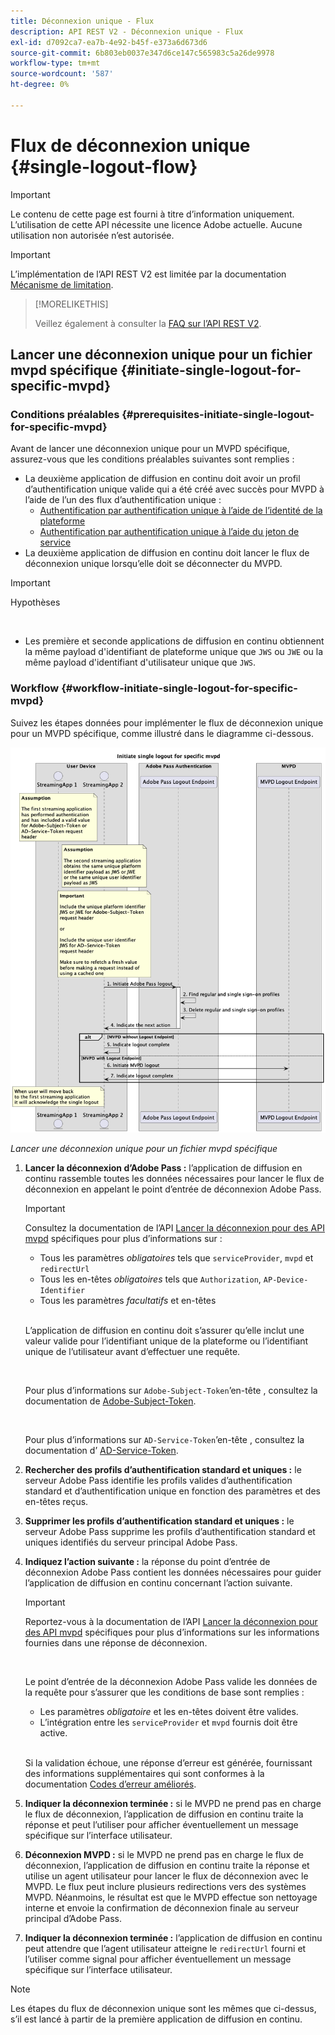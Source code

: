 ```yaml
---
title: Déconnexion unique - Flux
description: API REST V2 - Déconnexion unique - Flux
exl-id: d7092ca7-ea7b-4e92-b45f-e373a6d673d6
source-git-commit: 6b803eb0037e347d6ce147c565983c5a26de9978
workflow-type: tm+mt
source-wordcount: '587'
ht-degree: 0%

---
```


# Flux de déconnexion unique {#single-logout-flow}

>[!IMPORTANT]
>
> Le contenu de cette page est fourni à titre d’information uniquement. L’utilisation de cette API nécessite une licence Adobe actuelle. Aucune utilisation non autorisée n’est autorisée.

>[!IMPORTANT]
>
> L’implémentation de l’API REST V2 est limitée par la documentation [Mécanisme de limitation](/help/authentication/integration-guide-programmers/throttling-mechanism.md).

>[!MORELIKETHIS]
>
> Veillez également à consulter la [FAQ sur l’API REST V2](/help/authentication/integration-guide-programmers/rest-apis/rest-api-v2/rest-api-v2-faqs.md#authentication-phase-faqs-general).

## Lancer une déconnexion unique pour un fichier mvpd spécifique {#initiate-single-logout-for-specific-mvpd}

### Conditions préalables {#prerequisites-initiate-single-logout-for-specific-mvpd}

Avant de lancer une déconnexion unique pour un MVPD spécifique, assurez-vous que les conditions préalables suivantes sont remplies :

* La deuxième application de diffusion en continu doit avoir un profil d’authentification unique valide qui a été créé avec succès pour MVPD à l’aide de l’un des flux d’authentification unique :
   * [Authentification par authentification unique à l’aide de l’identité de la plateforme](rest-api-v2-single-sign-on-platform-identity-flows.md)
   * [Authentification par authentification unique à l’aide du jeton de service](rest-api-v2-single-sign-on-service-token-flows.md)
* La deuxième application de diffusion en continu doit lancer le flux de déconnexion unique lorsqu’elle doit se déconnecter du MVPD.

>[!IMPORTANT]
> 
> Hypothèses
>
> <br/>
> 
> * Les première et seconde applications de diffusion en continu obtiennent la même payload d&#39;identifiant de plateforme unique que `JWS` ou `JWE` ou la même payload d&#39;identifiant d&#39;utilisateur unique que `JWS`.

### Workflow {#workflow-initiate-single-logout-for-specific-mvpd}

Suivez les étapes données pour implémenter le flux de déconnexion unique pour un MVPD spécifique, comme illustré dans le diagramme ci-dessous.

![Lancer une déconnexion unique pour un fichier mvpd spécifique](../../../../../assets/rest-api-v2/flows/single-sign-on-access-flows/rest-api-v2-initiate-single-logout-for-specific-mvpd-flow.png)

*Lancer une déconnexion unique pour un fichier mvpd spécifique*

1. **Lancer la déconnexion d’Adobe Pass :** l’application de diffusion en continu rassemble toutes les données nécessaires pour lancer le flux de déconnexion en appelant le point d’entrée de déconnexion Adobe Pass.

   >[!IMPORTANT]
   >
   > Consultez la documentation de l’API [Lancer la déconnexion pour des API mvpd](../../apis/logout-apis/rest-api-v2-logout-apis-initiate-logout-for-specific-mvpd.md) spécifiques pour plus d’informations sur :
   >
   > * Tous les paramètres _obligatoires_ tels que `serviceProvider`, `mvpd` et `redirectUrl`
   > * Tous les en-têtes _obligatoires_ tels que `Authorization`, `AP-Device-Identifier`
   > * Tous les paramètres _facultatifs_ et en-têtes
   >
   > <br/>
   >
   > L’application de diffusion en continu doit s’assurer qu’elle inclut une valeur valide pour l’identifiant unique de la plateforme ou l’identifiant unique de l’utilisateur avant d’effectuer une requête.
   >
   > <br/>
   > 
   > Pour plus d’informations sur `Adobe-Subject-Token`’en-tête , consultez la documentation de [Adobe-Subject-Token](../../appendix/headers/rest-api-v2-appendix-headers-adobe-subject-token.md).
   > 
   > <br/>
   > 
   > Pour plus d’informations sur `AD-Service-Token`’en-tête , consultez la documentation d’ [AD-Service-Token](../../appendix/headers/rest-api-v2-appendix-headers-ad-service-token.md).

1. **Rechercher des profils d’authentification standard et uniques :** le serveur Adobe Pass identifie les profils valides d’authentification standard et d’authentification unique en fonction des paramètres et des en-têtes reçus.

1. **Supprimer les profils d’authentification standard et uniques :** le serveur Adobe Pass supprime les profils d’authentification standard et uniques identifiés du serveur principal Adobe Pass.

1. **Indiquez l’action suivante :** la réponse du point d’entrée de déconnexion Adobe Pass contient les données nécessaires pour guider l’application de diffusion en continu concernant l’action suivante.

   >[!IMPORTANT]
   >
   > Reportez-vous à la documentation de l’API [Lancer la déconnexion pour des API mvpd](../../apis/logout-apis/rest-api-v2-logout-apis-initiate-logout-for-specific-mvpd.md) spécifiques pour plus d’informations sur les informations fournies dans une réponse de déconnexion.
   > 
   > <br/>
   > 
   > Le point d’entrée de la déconnexion Adobe Pass valide les données de la requête pour s’assurer que les conditions de base sont remplies :
   >
   > * Les paramètres _obligatoire_ et les en-têtes doivent être valides.
   > * L’intégration entre les `serviceProvider` et `mvpd` fournis doit être active.
   >
   > <br/>
   > 
   > Si la validation échoue, une réponse d’erreur est générée, fournissant des informations supplémentaires qui sont conformes à la documentation [Codes d’erreur améliorés](../../../../features-standard/error-reporting/enhanced-error-codes.md).

1. **Indiquer la déconnexion terminée :** si le MVPD ne prend pas en charge le flux de déconnexion, l’application de diffusion en continu traite la réponse et peut l’utiliser pour afficher éventuellement un message spécifique sur l’interface utilisateur.

1. **Déconnexion MVPD :** si le MVPD ne prend pas en charge le flux de déconnexion, l’application de diffusion en continu traite la réponse et utilise un agent utilisateur pour lancer le flux de déconnexion avec le MVPD. Le flux peut inclure plusieurs redirections vers des systèmes MVPD. Néanmoins, le résultat est que le MVPD effectue son nettoyage interne et envoie la confirmation de déconnexion finale au serveur principal d’Adobe Pass.

1. **Indiquer la déconnexion terminée :** l’application de diffusion en continu peut attendre que l’agent utilisateur atteigne le `redirectUrl` fourni et l’utiliser comme signal pour afficher éventuellement un message spécifique sur l’interface utilisateur.

>[!NOTE]
>
> Les étapes du flux de déconnexion unique sont les mêmes que ci-dessus, s’il est lancé à partir de la première application de diffusion en continu.
